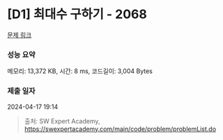 # [D1] 최대수 구하기 - 2068 

[문제 링크](https://swexpertacademy.com/main/code/problem/problemDetail.do?contestProbId=AV5QQhbqA4QDFAUq) 

### 성능 요약

메모리: 13,372 KB, 시간: 8 ms, 코드길이: 3,004 Bytes

### 제출 일자

2024-04-17 19:14



> 출처: SW Expert Academy, https://swexpertacademy.com/main/code/problem/problemList.do